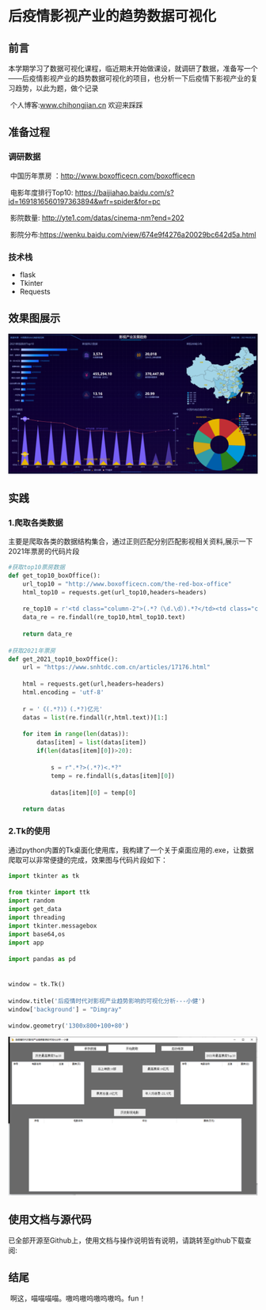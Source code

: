 # 后疫情影视产业的趋势数据可视化


## 前言

​	本学期学习了数据可视化课程，临近期末开始做课设，就调研了数据，准备写一个——后疫情影视产业的趋势数据可视化的项目，也分析一下后疫情下影视产业的复习趋势，以此为题，做个记录

​	个人博客:www.chihongjian.cn 欢迎来踩踩

## 准备过程

### 调研数据

​	中国历年票房 ：http://www.boxofficecn.com/boxofficecn

​	电影年度排行Top10: https://baijiahao.baidu.com/s?id=1691816560197363894&wfr=spider&for=pc

​	影院数量: http://yte1.com/datas/cinema-nm?end=202

​	影院分布:https://wenku.baidu.com/view/674e9f4276a20029bc642d5a.html

### 技术栈

+ flask
+ Tkinter
+ Requests





## 效果图展示

![](./images/show.png)



## 实践

### 1.爬取各类数据

​	主要是爬取各类的数据结构集合，通过正则匹配分别匹配影视相关资料,展示一下2021年票房的代码片段

```python
#获取top10票房数据
def get_top10_boxOffice():
    url_top10 = "http://www.boxofficecn.com/the-red-box-office"
    html_top10 = requests.get(url_top10,headers=headers)

    re_top10 = r'<td class="column-2">(.*?（\d.\d）).*?</td><td class="column-3">(.*?)</td><td class="column-4">(.*?)</td>'
    data_re = re.findall(re_top10,html_top10.text)

    return data_re

#获取2021年票房
def get_2021_top10_boxOffice():
    url = "https://www.snhtdc.com.cn/articles/17176.html"

    html = requests.get(url,headers=headers)
    html.encoding = 'utf-8'

    r = '《(.*?)》(.*?)亿元'
    datas = list(re.findall(r,html.text))[1:]

    for item in range(len(datas)):
        datas[item] = list(datas[item])
        if(len(datas[item][0])>20):

            s = r".*?>(.*?)<.*?"
            temp = re.findall(s,datas[item][0])

            datas[item][0] = temp[0]

    return datas
```

### 2.Tk的使用

​	通过python内置的Tk桌面化使用库，我构建了一个关于桌面应用的.exe，让数据爬取可以非常便捷的完成，效果图与代码片段如下：

```python
import tkinter as tk

from tkinter import ttk
import random
import get_data
import threading
import tkinter.messagebox
import base64,os
import app

import pandas as pd


window = tk.Tk()

window.title('后疫情时代对影视产业趋势影响的可视化分析---小健')
window['background'] = "Dimgray"

window.geometry('1300x800+100+80')
```

![](./images/show_desk.png)



## 使用文档与源代码

​	已全部开源至Github上，使用文档与操作说明皆有说明，请跳转至github下载查阅:









## 结尾

​	啊这，喵喵喵喵。嗷呜嗷呜嗷呜嗷呜。fun！
